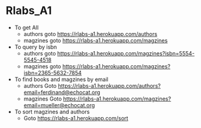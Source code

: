 # Rlabs_A1
- To get All
  * authors goto https://rlabs-a1.herokuapp.com/authors 
  * magzines goto https://rlabs-a1.herokuapp.com/magzines 
- To query by isbn
  * authors goto https://rlabs-a1.herokuapp.com/magzines?isbn=5554-5545-4518
  * magzines goto https://rlabs-a1.herokuapp.com/magzines?isbn=2365-5632-7854
- To find books and magzines by email
  * authors Goto https://rlabs-a1.herokuapp.com/authors?email=ferdinand@echocat.org
  * magzines Goto https://rlabs-a1.herokuapp.com/magzines?email=mueller@echocat.org
- To sort magzines and authors
  * Goto https://rlabs-a1.herokuapp.com/sort
   
